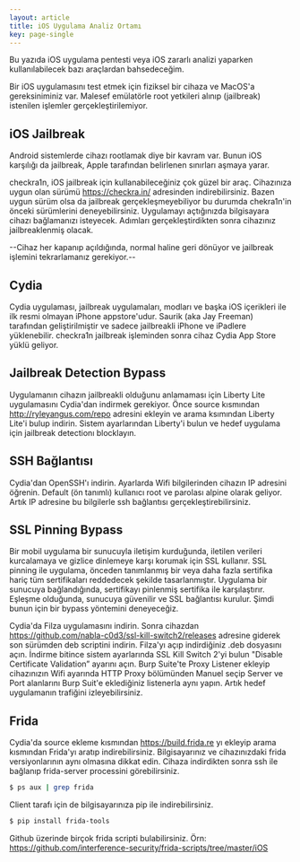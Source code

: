 ```yaml
---
layout: article
title: iOS Uygulama Analiz Ortamı
key: page-single
---
```


Bu yazıda iOS uygulama pentesti veya iOS zararlı analizi yaparken kullanılabilecek bazı araçlardan bahsedeceğim. 

Bir iOS uygulamasını test etmek için fiziksel bir cihaza ve MacOS'a gereksiniminiz var. Malesef emülatörle root yetkileri alınıp (jailbreak) istenilen işlemler gerçekleştirilemiyor.

## iOS Jailbreak

Android sistemlerde cihazı rootlamak diye bir kavram var. Bunun iOS karşılığı da jailbreak, Apple tarafından belirlenen sınırları aşmaya yarar.

checkra1n, iOS jailbreak için kullanabileceğiniz çok güzel bir araç. Cihazınıza uygun olan sürümü https://checkra.in/ adresinden indirebilirsiniz. Bazen uygun sürüm olsa da jailbreak gerçekleşmeyebiliyor bu durumda chekra1n'in önceki sürümlerini deneyebilirsiniz. Uygulamayı açtığınızda bilgisayara cihazı bağlamanızı isteyecek. Adımları gerçekleştirdikten sonra cihazınız jailbreaklenmiş olacak.

--Cihaz her kapanıp açıldığında, normal haline geri dönüyor ve jailbreak işlemini tekrarlamanız gerekiyor.--

## Cydia

Cydia uygulaması, jailbreak uygulamaları, modları ve başka iOS içerikleri ile ilk resmi olmayan iPhone appstore'udur. Saurik (aka Jay Freeman) tarafından geliştirilmiştir ve sadece jailbreakli iPhone ve iPadlere yüklenebilir. checkra1n jailbreak işleminden sonra cihaz Cydia App Store yüklü geliyor.

## Jailbreak Detection Bypass

Uygulamanın cihazın jailbreakli olduğunu anlamaması için Liberty Lite uygulamasını Cydia'dan indirmek gerekiyor. Önce source kısmından http://ryleyangus.com/repo adresini ekleyin ve arama ksımından Liberty Lite'i bulup indirin. Sistem ayarlarından Liberty'i bulun ve hedef uygulama için jailbreak detectionı blocklayın.

## SSH Bağlantısı

Cydia'dan OpenSSH'ı indirin. Ayarlarda Wifi bilgilerinden cihazın IP adresini öğrenin. Default (ön tanımlı) kullanıcı root ve parolası alpine olarak geliyor. Artık IP adresine bu bilgilerle ssh bağlantısı gerçekleştirebilirsiniz.

## SSL Pinning Bypass

Bir mobil uygulama bir sunucuyla iletişim kurduğunda, iletilen verileri kurcalamaya ve gizlice dinlemeye karşı korumak için SSL kullanır. SSL pinning ile uygulama, önceden tanımlanmış bir veya daha fazla sertifika hariç tüm sertifikaları reddedecek şekilde tasarlanmıştır. Uygulama bir sunucuya bağlandığında, sertifikayı pinlenmiş sertifika ile karşılaştırır. Eşleşme olduğunda, sunucuya güvenilir ve SSL bağlantısı kurulur. Şimdi bunun için bir bypass yöntemini deneyeceğiz.

Cydia'da Filza uygulamasını indirin. Sonra cihazdan https://github.com/nabla-c0d3/ssl-kill-switch2/releases adresine giderek son sürümden deb scriptini indirin. Filza'yı açıp indirdiğiniz .deb dosyasını açın. İndirme bitince sistem ayarlarında SSL Kill Switch 2'yi bulun "Disable Certificate Validation” ayarını açın. Burp Suite'te Proxy Listener ekleyip cihazınızın Wifi ayarında HTTP Proxy bölümünden Manuel seçip Server ve Port alanlarını Burp Suit'e eklediğiniz listenerla aynı yapın. Artık hedef uygulamanın trafiğini izleyebilirsiniz.

## Frida

Cydia'da source ekleme kısmından https://build.frida.re yı ekleyip arama kısmından Frida'yı aratıp indirebilirsiniz. Bilgisayarınız ve cihazınızdaki frida versiyonlarının aynı olmasına dikkat edin. Cihaza indirdikten sonra ssh ile bağlanıp frida-server processini görebilirsiniz.

``` bash
$ ps aux | grep frida
```

Client tarafı için de bilgisayarınıza pip ile indirebilirsiniz.

``` bash
$ pip install frida-tools
```

Github üzerinde birçok frida scripti bulabilirsiniz. Örn: https://github.com/interference-security/frida-scripts/tree/master/iOS
